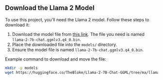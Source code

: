 ## Download the Llama 2 Model

To use this project, you'll need the Llama 2 model. Follow these steps to download it:

1. Download the model file from [this link](https://huggingface.co/TheBloke/Llama-2-7B-Chat-GGML/tree/ma). The file you need is named `llama-2-7b-chat.ggmlv3.q4_0.bin`.
2. Place the downloaded file into the `models/` directory.
3. Ensure the model file is named `llama-2-7b-chat.ggmlv3.q4_0.bin`.

Example command to download and move the file:

```bash
mkdir -p models
wget https://huggingface.co/TheBloke/Llama-2-7B-Chat-GGML/tree/ma/llama-2-7b-chat.ggmlv3.q4_0.bin -O models/llama-2-7b-chat.ggmlv3.q4_0.bin

